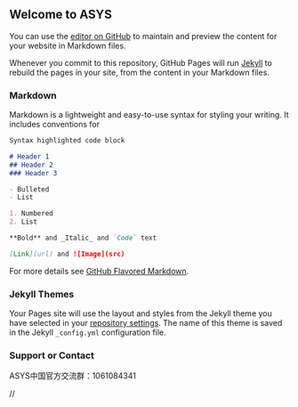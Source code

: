 ## Welcome to ASYS

You can use the [editor on GitHub](https://github.com/Liangchenxu/asys/edit/gh-pages/index.md) to maintain and preview the content for your website in Markdown files.

Whenever you commit to this repository, GitHub Pages will run [Jekyll](https://jekyllrb.com/) to rebuild the pages in your site, from the content in your Markdown files.

### Markdown

Markdown is a lightweight and easy-to-use syntax for styling your writing. It includes conventions for

```markdown
Syntax highlighted code block

# Header 1
## Header 2
### Header 3

- Bulleted
- List

1. Numbered
2. List

**Bold** and _Italic_ and `Code` text

[Link](url) and ![Image](src)
```

For more details see [GitHub Flavored Markdown](https://guides.github.com/features/mastering-markdown/).

### Jekyll Themes

Your Pages site will use the layout and styles from the Jekyll theme you have selected in your [repository settings](https://github.com/Liangchenxu/asys/settings). The name of this theme is saved in the Jekyll `_config.yml` configuration file.

### Support or Contact


ASYS中国官方交流群：1061084341






<SCRIPT LANGUAGE="JavaScript">
var clock_id;
window.οnlοad=function()
{
clock_id=setInterval("document.form1.txtclock.value=(new Date);",1000)
}
</SCRIPT>//
